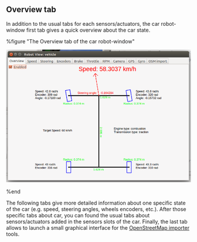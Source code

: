 ## Overview tab

In addition to the usual tabs for each sensors/actuators, the car robot-window
first tab gives a quick overview about the car state.

%figure "The Overview tab of the car robot-window"

![overview_tab.png](images/overview_tab.png)

%end

The following tabs give more detailed information about one specific state of
the car (e.g. speed, steering angles, wheels encoders, etc.). After those
specific tabs about car, you can found the usual tabs about sensors/actuators
added in the sensors slots of the car. Finally, the last tab allows to launch a
small graphical interface for the [OpenStreetMap
importer](openstreetmap-importer.md#openstreetmap-importer) tools.

